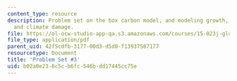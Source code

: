 ```yaml
---
content_type: resource
description: Problem set on the box carbon model, and modeling growth, temperature,
  and climate damage.
file: https://ol-ocw-studio-app-qa.s3.amazonaws.com/courses/15-023j-global-climate-change-economics-science-and-policy-spring-2008/b02a0e236c5cb6fc546bdd17445cc75e_assn3.pdf
file_type: application/pdf
parent_uid: 42f5cdfb-3177-00d3-d5d0-f13937587177
resourcetype: Document
title: 'Problem Set #3'
uid: b02a0e23-6c5c-b6fc-546b-dd17445cc75e
---
```

